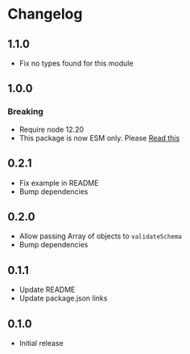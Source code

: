 # Changelog

## 1.1.0

- Fix no types found for this module

## 1.0.0

### Breaking

- Require node 12.20
- This package is now ESM only. Please [Read this](https://gist.github.com/sindresorhus/a39789f98801d908bbc7ff3ecc99d99c)

## 0.2.1

- Fix example in README
- Bump dependencies

## 0.2.0

- Allow passing Array of objects to `validateSchema`
- Bump dependencies

## 0.1.1

- Update README
- Update package.json links

## 0.1.0

- Initial release
